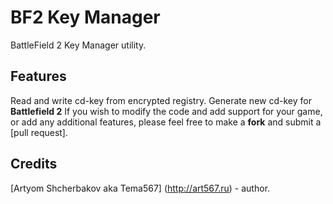 BF2 Key Manager
==============

BattleField 2 Key Manager utility.

Features
---------------------
Read and write cd-key from encrypted registry. Generate new cd-key for **Battlefield 2**
If you wish to modify the code and add support for your game, or add any additional features, please feel free to make a **fork** and submit a [pull request].


Credits
---------------------

[Artyom Shcherbakov aka Tema567] (http://art567.ru) - author.